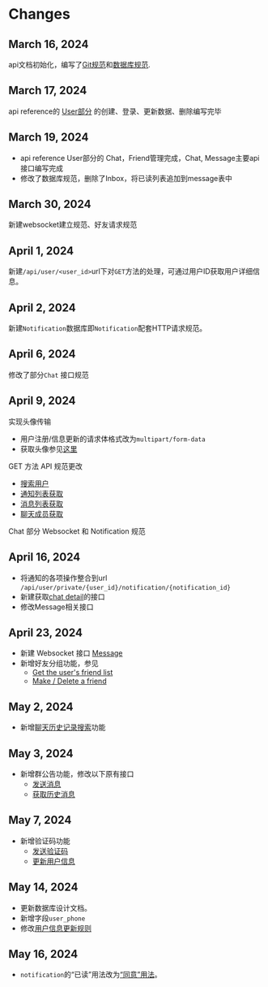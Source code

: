 # Changes

<!-- Maintain a changelog or release notes section
to inform users about updates, changes, and new features in different API versions -->

## March 16, 2024

api文档初始化，编写了[Git规范](Git-specification.md)和[数据库规范](Database-specification.md).

## March 17, 2024

api reference的 [User部分](Create-user.md) 的创建、登录、更新数据、删除编写完毕

## March 19, 2024

- api reference User部分的 Chat，Friend管理完成，Chat, Message主要api接口编写完成
- 修改了数据库规范，删除了Inbox，将已读列表追加到message表中

## March 30, 2024

新建websocket建立规范、好友请求规范

## April 1, 2024

新建`/api/user/<user_id>`url下对`GET`方法的处理，可通过用户ID获取用户详细信息。

## April 2, 2024

新建`Notification`数据库即`Notification`配套HTTP请求规范。

## April 6, 2024

修改了部分`Chat` 接口规范

## April 9, 2024

实现头像传输

- 用户注册/信息更新的请求体格式改为`multipart/form-data`
- 获取头像参见[这里](Get-a-user-s-avatar.md)

GET 方法 API 规范更改

- [搜索用户](Search-for-users.md)
- [通知列表获取](Get-notification-list.md)
- [消息列表获取](Get-message-list.md)
- [聊天成员获取](Get-message-list.md)

Chat 部分 Websocket 和 Notification 规范

## April 16, 2024

- 将通知的各项操作整合到url `/api/user/private/{user_id}/notification/{notification_id}`
- 新建获取[chat detail](Get-chat-detail.md)的接口
- 修改Message相关接口

## April 23, 2024

- 新建 Websocket 接口 [Message](Message.md)
- 新增好友分组功能，参见
    - [Get the user's friend list](Get-the-user-s-friends-list.md)
    - [Make / Delete a friend](Make-delete-a-friend.md)

## May 2, 2024

- 新增[聊天历史记录搜索](Get-message-list.md)功能

## May 3, 2024

- 新增群公告功能，修改以下原有接口
  - [发送消息](Post-a-message.md)
  - [获取历史消息](Get-message-list.md)

## May 7, 2024

- 新增验证码功能
  - [发送验证码](Send-verification-code.md)
  - [更新用户信息](Update-user.md)

## May 14, 2024

- 更新数据库设计文档。
- 新增字段`user_phone`
- 修改[用户信息更新规则](Update-user.md)

## May 16, 2024

- `notification`的“已读”用法改为[“同意”用法](Mark-as-read.md)。